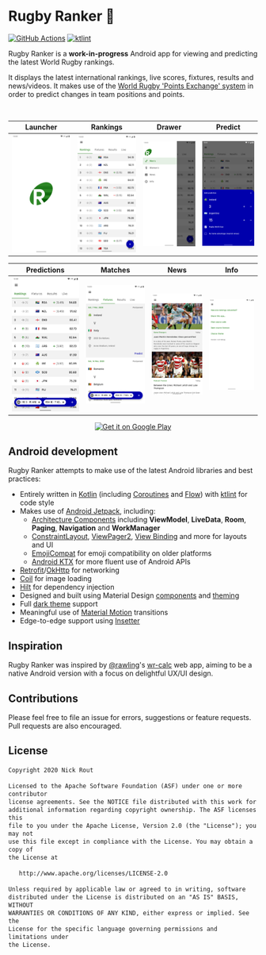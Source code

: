 # Rugby Ranker 🏉

[![GitHub Actions](https://github.com/ricknout/rugby-ranker/workflows/workflow/badge.svg)](.github/workflows/workflow.yml)
[![ktlint](https://img.shields.io/badge/code%20style-%E2%9D%A4-FF4081.svg)](https://ktlint.github.io/)

Rugby Ranker is a **work-in-progress** Android app for viewing and predicting the latest World Rugby rankings.

It displays the latest international rankings, live scores, fixtures, results and news/videos. It makes use of the [World Rugby 'Points Exchange' system](https://www.world.rugby/rankings/explanation) in order to predict changes in team positions and points.

<br>

| Launcher | Rankings | Drawer | Predict |
| ------ | ----- | ------ | ----- |
| ![Rankings](art/screenshots/screenshot-1.png) | ![Predict](art/screenshots/screenshot-2.png) | ![Predictions](art/screenshots/screenshot-3.png) | ![Live](art/screenshots/screenshot-4.png) |

| Predictions | Matches | News | Info |
| ------ | ----- | ------ | ----- |
| ![Fixtures](art/screenshots/screenshot-5.png) | ![Results](art/screenshots/screenshot-6.png) | ![News](art/screenshots/screenshot-7.png) | ![Info](art/screenshots/screenshot-8.png) |

<p align="center">
  <a href="https://play.google.com/store/apps/details?id=com.ricknout.rugbyranker" target="_blank">
    <img alt='Get it on Google Play' src='https://play.google.com/intl/en_us/badges/images/generic/en_badge_web_generic.png' width="320" />
  </a>
</p>

## Android development

Rugby Ranker attempts to make use of the latest Android libraries and best practices:
* Entirely written in [Kotlin](https://kotlinlang.org/) (including [Coroutines](https://kotlinlang.org/docs/reference/coroutines-overview.html) and [Flow](https://kotlinlang.org/docs/reference/coroutines/flow.html)) with [ktlint](https://github.com/pinterest/ktlint) for code style
* Makes use of [Android Jetpack](https://developer.android.com/jetpack/), including:
  * [Architecture Components](https://developer.android.com/jetpack/arch/) including **ViewModel**, **LiveData**, **Room**, **Paging**, **Navigation** and **WorkManager**
  * [ConstraintLayout](https://developer.android.com/reference/androidx/constraintlayout/widget/ConstraintLayout), [ViewPager2](https://developer.android.com/reference/androidx/viewpager2/widget/ViewPager2), [View Binding](https://developer.android.com/topic/libraries/view-binding) and more for layouts and UI
  * [EmojiCompat](https://developer.android.com/guide/topics/ui/look-and-feel/emoji-compat) for emoji compatibility on older platforms
  * [Android KTX](https://developer.android.com/kotlin/ktx) for more fluent use of Android APIs
* [Retrofit](https://square.github.io/retrofit/)/[OkHttp](https://square.github.io/okhttp/) for networking
* [Coil](https://coil-kt.github.io/coil/) for image loading
* [Hilt](https://dagger.dev/hilt/) for dependency injection
* Designed and built using Material Design [components](https://material.io/components/) and [theming](https://material.io/design/material-theming/overview.html#material-theming)
* Full [dark theme](https://material.io/design/color/dark-theme.html) support
* Meaningful use of [Material Motion](https://material.io/design/motion/the-motion-system.html) transitions
* Edge-to-edge support using [Insetter](https://github.com/chrisbanes/insetter)

## Inspiration

Rugby Ranker was inspired by [@rawling](https://github.com/rawling)'s [wr-calc](https://rawling.github.io/wr-calc/) web app, aiming to be a native Android version with a focus on delightful UX/UI design.

## Contributions

Please feel free to file an issue for errors, suggestions or feature requests. Pull requests are also encouraged.

## License

```
Copyright 2020 Nick Rout

Licensed to the Apache Software Foundation (ASF) under one or more contributor
license agreements. See the NOTICE file distributed with this work for
additional information regarding copyright ownership. The ASF licenses this
file to you under the Apache License, Version 2.0 (the "License"); you may not
use this file except in compliance with the License. You may obtain a copy of
the License at

   http://www.apache.org/licenses/LICENSE-2.0

Unless required by applicable law or agreed to in writing, software
distributed under the License is distributed on an "AS IS" BASIS, WITHOUT
WARRANTIES OR CONDITIONS OF ANY KIND, either express or implied. See the
License for the specific language governing permissions and limitations under
the License.
```
